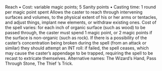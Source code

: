 Reach
• Cost: variable magic points; 5 Sanity points 
• Casting time: 1 round per magic point spent
Allows the caster to reach through intervening surfaces 
and volumes, to the physical extent of his or her arms 
or tentacles, and adjust things, implant new elements, 
or withdraw existing ones. Cost of the spell varies: for 
each inch of organic surface (such as wood) to be passed 
through, the caster must spend 1 magic point, or 2 magic 
points if the surface is non-organic (such as rock).
If there is a possibility of the caster’s concentration being 
broken during the spell (from an attack or similar) they 
should attempt an INT roll: if failed, the spell ceases, 
which may cause the caster’s appendage to be trapped, 
requiring the spell to be recast to extricate themselves.
Alternative names: The Wizard’s Hand, Pass Through Stone, 
The Thief ’s Trick.

